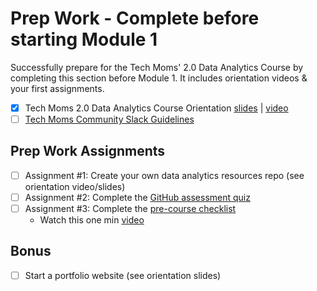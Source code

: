 # Prep Work - Complete before starting Module 1 

Successfully prepare for the Tech Moms' 2.0 Data Analytics Course by completing this section before Module 1. It includes orientation videos & your first assignments. 

- [X] Tech Moms 2.0 Data Analytics Course Orientation [slides](https://docs.google.com/presentation/d/1ttR8RHF_bvDvXxFFcWyrDF-R8yrwz2Nv7C52DkT7wmA/edit#slide=id.g2f12d79c799_0_94) | [video](https://www.youtube.com/watch?v=IaiKZy1j0gs&list=PLvJhtbaWAuW2TzL4FLUfOvJay7SwvgBSf&index=1) 
- [ ] [Tech Moms Community Slack Guidelines](https://docs.google.com/document/d/1g7nEFyEZe8AvSan-bbYAuvJorYvHSdoX55urAGQO_iI/edit)

## Prep Work Assignments

- [ ] Assignment #1: Create your own data analytics resources repo (see orientation video/slides)
- [ ] Assignment #2: Complete the [GitHub assessment quiz](https://forms.gle/8yxFxELRCoHKo8oq7) 
- [ ] Assignment #3: Complete the [pre-course checklist](https://docs.google.com/document/u/1/d/1DvkYSFrZkkCpClqdR6HO3zsEFOUPDAoqZliurV4QkzA/copy?usp=sharing)
    * Watch this one min [video](https://app.screencastify.com/v3/watch/XJp2UYdVvVnFIFr2CjeA)

## Bonus

- [ ] Start a portfolio website (see orientation slides)

